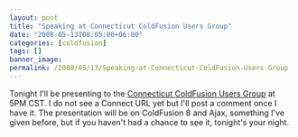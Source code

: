 ```yaml
---
layout: post
title: "Speaking at Connecticut ColdFusion Users Group"
date: "2008-05-13T08:05:00+06:00"
categories: [coldfusion]
tags: []
banner_image: 
permalink: /2008/05/13/Speaking-at-Connecticut-ColdFusion-Users-Group
---
```


Tonight I'll be presenting to the <a href="http://www.cfugitives.com/">Connecticut ColdFusion Users Group</a> at 5PM CST. I do not see a Connect URL yet but I'll post a comment once I have it. The presentation will be on ColdFusion 8 and Ajax, something I've given before, but if you haven't had a chance to see it, tonight's your night.